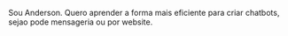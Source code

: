 Sou Anderson.
Quero aprender a forma mais eficiente para criar chatbots, sejao pode mensageria ou por website.
